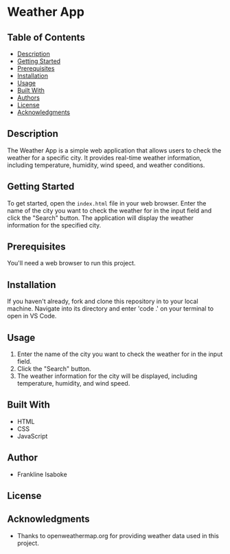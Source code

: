 # Weather App

## Table of Contents

- [Description](#description)
- [Getting Started](#getting-started)
- [Prerequisites](#prerequisites)
- [Installation](#installation)
- [Usage](#usage)
- [Built With](#built-with)
- [Authors](#authors)
- [License](#license)
- [Acknowledgments](#acknowledgments)

## Description

The Weather App is a simple web application that allows users to check the weather for a specific city. It provides real-time weather information, including temperature, humidity, wind speed, and weather conditions.

## Getting Started

To get started, open the `index.html` file in your web browser. Enter the name of the city you want to check the weather for in the input field and click the "Search" button. The application will display the weather information for the specified city.

## Prerequisites

You'll need a web browser to run this project.

## Installation

If you haven't already, fork and clone this repository in to your local machine. Navigate into its directory and enter 'code .' on your terminal to open in VS Code.

## Usage

1. Enter the name of the city you want to check the weather for in the input field.
2. Click the "Search" button.
3. The weather information for the city will be displayed, including temperature, humidity, and wind speed.

## Built With

- HTML
- CSS
- JavaScript

## Author

- Frankline Isaboke

## License

## Acknowledgments

- Thanks to openweathermap.org for providing weather data used in this project.
